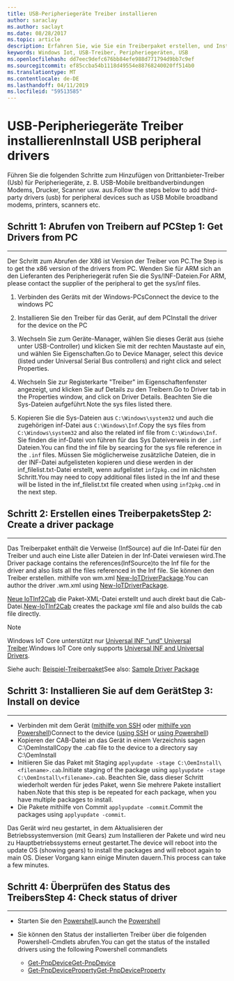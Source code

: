 ```yaml
---
title: USB-Peripheriegeräte Treiber installieren
author: saraclay
ms.author: saclayt
ms.date: 08/28/2017
ms.topic: article
description: Erfahren Sie, wie Sie ein Treiberpaket erstellen, und Installieren von Drittanbieter-Treiber auf Ihren Geräten.
keywords: Windows Iot, USB-Treiber, Peripheriegeräten, USB
ms.openlocfilehash: dd7eec9defc676bb84efe988d771794d9bb7c9ef
ms.sourcegitcommit: ef85ccba54b1118d49554e88768240020ff514b0
ms.translationtype: MT
ms.contentlocale: de-DE
ms.lasthandoff: 04/11/2019
ms.locfileid: "59513585"
---
```

# <a name="install-usb-peripheral-drivers"></a><span data-ttu-id="b8d0f-104">USB-Peripheriegeräte Treiber installieren</span><span class="sxs-lookup"><span data-stu-id="b8d0f-104">Install USB peripheral drivers</span></span>
<span data-ttu-id="b8d0f-105">Führen Sie die folgenden Schritte zum Hinzufügen von Drittanbieter-Treiber (Usb) für Peripheriegeräte, z. B. USB-Mobile breitbandverbindungen Modems, Drucker, Scanner usw. aus.</span><span class="sxs-lookup"><span data-stu-id="b8d0f-105">Follow the steps below to add third-party drivers (usb) for peripheral devices such as USB Mobile broadband modems, printers, scanners etc.</span></span> 

## <a name="step-1-get-drivers-from-pc"></a><span data-ttu-id="b8d0f-106">Schritt 1: Abrufen von Treibern auf PC</span><span class="sxs-lookup"><span data-stu-id="b8d0f-106">Step 1: Get Drivers from PC</span></span>
___
<span data-ttu-id="b8d0f-107">Der Schritt zum Abrufen der X86 ist Version der Treiber von PC.</span><span class="sxs-lookup"><span data-stu-id="b8d0f-107">The Step is to get the x86 version of the drivers from PC.</span></span> <span data-ttu-id="b8d0f-108">Wenden Sie für ARM sich an den Lieferanten des Peripheriegerät rufen Sie die Sys/INF-Dateien.</span><span class="sxs-lookup"><span data-stu-id="b8d0f-108">For ARM, please contact the supplier of the peripheral to get the sys/inf files.</span></span>


1. <span data-ttu-id="b8d0f-109">Verbinden des Geräts mit der Windows-PCs</span><span class="sxs-lookup"><span data-stu-id="b8d0f-109">Connect the device to the windows PC</span></span>

2. <span data-ttu-id="b8d0f-110">Installieren Sie den Treiber für das Gerät, auf dem PC</span><span class="sxs-lookup"><span data-stu-id="b8d0f-110">Install the driver for the device on the PC</span></span>

3. <span data-ttu-id="b8d0f-111">Wechseln Sie zum Geräte-Manager, wählen Sie dieses Gerät aus (siehe unter USB-Controller) und klicken Sie mit der rechten Maustaste auf ein, und wählen Sie Eigenschaften.</span><span class="sxs-lookup"><span data-stu-id="b8d0f-111">Go to Device Manager, select this device (listed under Universal Serial Bus controllers) and right click and select Properties.</span></span>

4. <span data-ttu-id="b8d0f-112">Wechseln Sie zur Registerkarte "Treiber" im Eigenschaftenfenster angezeigt, und klicken Sie auf Details zu den Treibern.</span><span class="sxs-lookup"><span data-stu-id="b8d0f-112">Go to Driver tab in the Properties window, and click on Driver Details.</span></span> <span data-ttu-id="b8d0f-113">Beachten Sie die Sys-Dateien aufgeführt.</span><span class="sxs-lookup"><span data-stu-id="b8d0f-113">Note the sys files listed there.</span></span>

5. <span data-ttu-id="b8d0f-114">Kopieren Sie die Sys-Dateien aus `C:\Windows\system32` und auch die zugehörigen inf-Datei aus `C:\Windows\Inf`.</span><span class="sxs-lookup"><span data-stu-id="b8d0f-114">Copy the sys files from `C:\Windows\system32` and also the related inf file from `C:\Windows\Inf`.</span></span> <span data-ttu-id="b8d0f-115">Sie finden die inf-Datei von führen für das Sys Dateiverweis in der `.inf` Dateien.</span><span class="sxs-lookup"><span data-stu-id="b8d0f-115">You can find the inf file by searcing for the sys file reference in the `.inf` files.</span></span> <span data-ttu-id="b8d0f-116">Müssen Sie möglicherweise zusätzliche Dateien, die in der INF-Datei aufgelisteten kopieren und diese werden in der inf_filelist.txt-Datei erstellt, wenn aufgelistet `inf2pkg.cmd` im nächsten Schritt.</span><span class="sxs-lookup"><span data-stu-id="b8d0f-116">You may need to copy additional files listed in the Inf and these will be listed in the inf_filelist.txt file created when using  `inf2pkg.cmd` in the next step.</span></span>


## <a name="step-2-create-a-driver-package"></a><span data-ttu-id="b8d0f-117">Schritt 2: Erstellen eines Treiberpakets</span><span class="sxs-lookup"><span data-stu-id="b8d0f-117">Step 2: Create a driver package</span></span>
___

<span data-ttu-id="b8d0f-118">Das Treiberpaket enthält die Verweise (InfSource) auf die Inf-Datei für den Treiber und auch eine Liste aller Dateien in der Inf-Datei verwiesen wird.</span><span class="sxs-lookup"><span data-stu-id="b8d0f-118">The Driver package contains the references(InfSource)to the Inf file for the driver and also lists all the files referenced in the Inf file.</span></span> <span data-ttu-id="b8d0f-119">Sie können den Treiber erstellen. mithilfe von wm.xml [New-IoTDriverPackage](https://github.com/ms-iot/iot-adk-addonkit/tree/master/Tools/IoTCoreImaging/Docs/Add-IoTDriverPackage.md).</span><span class="sxs-lookup"><span data-stu-id="b8d0f-119">You can author the driver .wm.xml using [New-IoTDriverPackage](https://github.com/ms-iot/iot-adk-addonkit/tree/master/Tools/IoTCoreImaging/Docs/Add-IoTDriverPackage.md).</span></span>

<span data-ttu-id="b8d0f-120">[Neue IoTInf2Cab](https://github.com/ms-iot/iot-adk-addonkit/tree/master/Tools/IoTCoreImaging/Docs/New-IoTInf2Cab.md) die Paket-XML-Datei erstellt und auch direkt baut die Cab-Datei.</span><span class="sxs-lookup"><span data-stu-id="b8d0f-120">[New-IoTInf2Cab](https://github.com/ms-iot/iot-adk-addonkit/tree/master/Tools/IoTCoreImaging/Docs/New-IoTInf2Cab.md) creates the package xml file and also builds the cab file directly.</span></span>

> [!NOTE]
> <span data-ttu-id="b8d0f-121">Windows IoT Core unterstützt nur [Universal INF "und" Universal Treiber](https://docs.microsoft.com/en-us/windows-hardware/drivers/develop/getting-started-with-universal-drivers).</span><span class="sxs-lookup"><span data-stu-id="b8d0f-121">Windows IoT Core only supports [Universal INF and Universal Drivers](https://docs.microsoft.com/en-us/windows-hardware/drivers/develop/getting-started-with-universal-drivers).</span></span>


<span data-ttu-id="b8d0f-122">Siehe auch: [Beispiel-Treiberpaket](https://github.com/ms-iot/iot-adk-addonkit/tree/master/Workspace/Source-arm/BSP/CustomRpi2/Packages/CustomRPi2.GPIO)</span><span class="sxs-lookup"><span data-stu-id="b8d0f-122">See also: [Sample Driver Package](https://github.com/ms-iot/iot-adk-addonkit/tree/master/Workspace/Source-arm/BSP/CustomRpi2/Packages/CustomRPi2.GPIO)</span></span> 

## <a name="step-3-install-on-device"></a><span data-ttu-id="b8d0f-123">Schritt 3: Installieren Sie auf dem Gerät</span><span class="sxs-lookup"><span data-stu-id="b8d0f-123">Step 3: Install on device</span></span>
___

* <span data-ttu-id="b8d0f-124">Verbinden mit dem Gerät ([mithilfe von SSH](../connect-your-device/ssh.md) oder [mithilfe von Powershell](../connect-your-device/powershell.md))</span><span class="sxs-lookup"><span data-stu-id="b8d0f-124">Connect to the device ([using SSH](../connect-your-device/ssh.md) or [using Powershell](../connect-your-device/powershell.md))</span></span>
* <span data-ttu-id="b8d0f-125">Kopieren der <filename>CAB-Datei an das Gerät in einem Verzeichnis sagen C:\OemInstall</span><span class="sxs-lookup"><span data-stu-id="b8d0f-125">Copy the <filename>.cab file to the device to a directory say C:\OemInstall</span></span>
* <span data-ttu-id="b8d0f-126">Initiieren Sie das Paket mit Staging `applyupdate -stage C:\OemInstall\<filename>.cab`.</span><span class="sxs-lookup"><span data-stu-id="b8d0f-126">Initiate staging of the package using `applyupdate -stage C:\OemInstall\<filename>.cab`.</span></span> <span data-ttu-id="b8d0f-127">Beachten Sie, dass dieser Schritt wiederholt werden für jedes Paket, wenn Sie mehrere Pakete installiert haben.</span><span class="sxs-lookup"><span data-stu-id="b8d0f-127">Note that this step is be repeated for each package, when you have multiple packages to install.</span></span>
* <span data-ttu-id="b8d0f-128">Die Pakete mithilfe von Commit `applyupdate -commit`.</span><span class="sxs-lookup"><span data-stu-id="b8d0f-128">Commit the packages using `applyupdate -commit`.</span></span>

<span data-ttu-id="b8d0f-129">Das Gerät wird neu gestartet, in dem Aktualisieren der Betriebssystemversion (mit Gears) zum Installieren der Pakete und wird neu zu Hauptbetriebssystems erneut gestartet.</span><span class="sxs-lookup"><span data-stu-id="b8d0f-129">The device will reboot into the update OS (showing gears) to install the packages and will reboot again to main OS.</span></span> <span data-ttu-id="b8d0f-130">Dieser Vorgang kann einige Minuten dauern.</span><span class="sxs-lookup"><span data-stu-id="b8d0f-130">This process can take a few minutes.</span></span>

## <a name="step-4-check-status-of-driver"></a><span data-ttu-id="b8d0f-131">Schritt 4: Überprüfen des Status des Treibers</span><span class="sxs-lookup"><span data-stu-id="b8d0f-131">Step 4: Check status of driver</span></span>
___

* <span data-ttu-id="b8d0f-132">Starten Sie den [Powershell](../connect-your-device/PowerShell.md)</span><span class="sxs-lookup"><span data-stu-id="b8d0f-132">Launch the [Powershell](../connect-your-device/PowerShell.md)</span></span>
* <span data-ttu-id="b8d0f-133">Sie können den Status der installierten Treiber über die folgenden Powershell-Cmdlets abrufen.</span><span class="sxs-lookup"><span data-stu-id="b8d0f-133">You can get the status of the installed drivers using the following Powershell commandlets</span></span>

    * [<span data-ttu-id="b8d0f-134">Get-PnpDevice</span><span class="sxs-lookup"><span data-stu-id="b8d0f-134">Get-PnpDevice</span></span>](https://docs.microsoft.com/powershell/module/pnpdevice/get-pnpdevice?view=win10-ps)
    * [<span data-ttu-id="b8d0f-135">Get-PnpDeviceProperty</span><span class="sxs-lookup"><span data-stu-id="b8d0f-135">Get-PnpDeviceProperty</span></span>](https://docs.microsoft.com/powershell/module/pnpdevice/get-pnpdeviceproperty?view=win10-ps)
    
